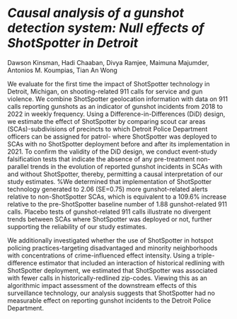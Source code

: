 # *Causal analysis of a gunshot detection system: Null effects of ShotSpotter in Detroit*
Dawson Kinsman, Hadi Chaaban, Divya Ramjee, Maimuna Majumder, Antonios M. Koumpias, Tian An Wong
  
We evaluate for the first time the impact of ShotSpotter technology in Detroit, Michigan, on shooting-related 911 calls for service and gun violence. We combine ShotSpotter geolocation information with data on 911 calls reporting gunshots as an indicator of gunshot incidents from 2018 to 2022 in weekly frequency. Using a Difference-in-Differences (DiD) design, we estimate the effect of ShotSpotter by comparing scout car areas (SCAs)-subdivisions of precincts to which Detroit Police Department officers can be assigned for patrol- where ShotSpotter was deployed to SCAs with no ShotSpotter deployment before and after its implementation in 2021. 
To confirm the validity of the DiD design, we conduct event-study falsification tests that indicate the absence of any pre-treatment non-parallel trends in the evolution of reported gunshot incidents in SCAs with and without ShotSpotter, thereby, permitting a causal interpretation of our study estimates. %We determined that implementation of ShotSpotter technology generated to 2.06 (SE=0.75) more gunshot-related alerts relative to non-ShotSpotter SCAs, which is equivalent to a 109.6\% increase relative to the pre-ShotSpotter baseline number of 1.88 gunshot-related 911 calls. 
Placebo tests of gunshot-related 911 calls illustrate no divergent trends between SCAs where ShotSpotter was deployed or not, further supporting the reliability of our study estimates. 
  
  We additionally investigated whether the use of ShotSpotter in hotspot policing practices-targeting disadvantaged and minority neighborhoods with concentrations of crime-influenced effect intensity. Using a triple-difference estimator that included an interaction of historical redlining with ShotSpotter deployment, we estimated that ShotSpotter was associated with fewer  calls in historically-redlined zip-codes. Viewing this as an algorithmic impact assessment of the downstream effects of this surveillance technology, our analysis suggests that ShotSpotter had no measurable effect on reporting gunshot incidents to the Detroit Police Department.
